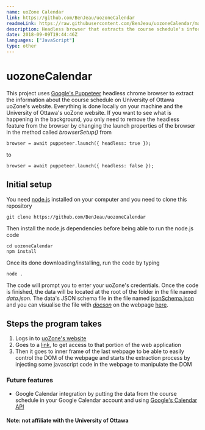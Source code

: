```yaml
---
name: uoZone Calendar
link: https://github.com/BenJeau/uozoneCalendar
readmeLink: https://raw.githubusercontent.com/BenJeau/uozoneCalendar/master/README.md
description: Headless browser that extracts the course schedule's information from uoZone
date: 2018-09-09T19:44:46Z
languages: ["JavaScript"]
type: other
---
```


# uozoneCalendar
This project uses [Google's Puppeteer](https://github.com/GoogleChrome/puppeteer) headless chrome browser to extract the information about the course schedule on University of Ottawa uoZone's website. Everything is done locally on your machine and the University of Ottawa's uoZone website. If you want to see what is happening in the background, you only need to remove the headless feature from the browser by changing the launch properties of the browser in the method called _browserSetup()_ from

```
browser = await puppeteer.launch({ headless: true });
```
to

```
browser = await puppeteer.launch({ headless: false });
```

## Initial setup
You need [node.js](https://nodejs.org/en/download/) installed on your computer and you need to clone this repository 
```
git clone https://github.com/BenJeau/uozoneCalendar
```
Then install the node.js dependencies before being able to run the node.js code
```
cd uozoneCalendar
npm install
```
Once its done downloading/installing, run the code by typing
```
node .
```
The code will prompt you to enter your uoZone's credentials. Once the code is finished, the data will be located at the root of the folder in the file named _data.json_. The data's JSON schema file in the file named [jsonSchema.json](jsonSchema.json) and you can visualise the file with [_docson_](https://www.npmjs.com/package/docson) on the webpage [here](http://lbovet.github.io/docson/index.html#https://raw.githubusercontent.com/BenJeau/uozoneCalendar/master/jsonSchema.json).

## Steps the program takes
1. Logs in to [uoZone's website](https://uozone2.uottawa.ca/)
2. Goes to a [link](https://www.uocampus.uottawa.ca/psc/csprpr9www/EMPLOYEE/HRMS/c/SA_LEARNER_SERVICES.SSR_SSENRL_LIST.GBL?languageCd=ENG), to get access to that portion of the web application
3. Then it goes to inner frame of the last webpage to be able to easily control the DOM of the webpage and starts the extraction process by injecting some javascript code in the webpage to manipulate the DOM

### Future features
* Google Calendar integration by putting the data from the course schedule in your Google Calendar account and using [Google's Calendar API](https://developers.google.com/calendar/) 

#### Note: not affiliate with the University of Ottawa

